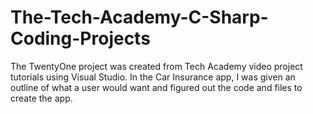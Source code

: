 # The-Tech-Academy-C-Sharp-Coding-Projects

The TwentyOne project was created from Tech Academy video project tutorials using Visual Studio. In the Car Insurance app, I was given an outline of what a user would want
and figured out the code and files to create the app.
